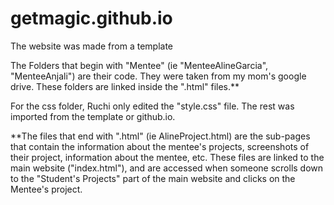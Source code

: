 # getmagic.github.io
The website was made from a template

The Folders that begin with "Mentee" (ie "MenteeAlineGarcia", "MenteeAnjali") are their code. They were taken from my mom's google drive. These folders are linked inside the ".html" files.**

For the css folder, Ruchi only edited the "style.css" file. The rest was imported from the template or github.io. 

**The files that end with ".html" (ie AlineProject.html) are the sub-pages that contain the information about the mentee's projects, screenshots of their project, information about the mentee, etc. These files are linked to the main website ("index.html"), and are accessed when someone scrolls down to the "Student's Projects" part of the main website and clicks on the Mentee's project. 
 


